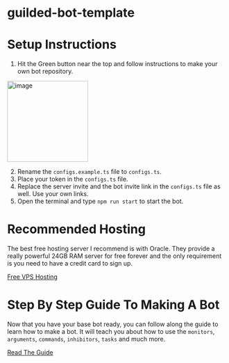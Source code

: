 # guilded-bot-template

# Setup Instructions

1. Hit the Green button near the top and follow instructions to make your own bot repository.
<img width="186" alt="image" src="https://user-images.githubusercontent.com/23035000/166510350-02bd11a7-61dc-4753-bb89-78bb12e0f4df.png">

2. Rename the `configs.example.ts` file to `configs.ts`.
3. Place your token in the `configs.ts` file.
4. Replace the server invite and the bot invite link in the `configs.ts` file as well. Use your own links.
5. Open the terminal and type `npm run start` to start the bot.

# Recommended Hosting

The best free hosting server I recommend is with Oracle. They provide a really powerful 24GB RAM server for free forever and the only requirement is you need to have a credit card to sign up.

[Free VPS Hosting](https://www.oracle.com/cloud/free/)

# Step By Step Guide To Making A Bot

Now that you have your base bot ready, you can follow along the guide to learn how to make a bot. It will teach you about how to use the `monitors`, `arguments`, `commands`, `inhibitors`, `tasks` and much more.

[Read The Guide](https://www.guilded.gg/i/pPA9mGRE?cid=5d6a6aed-3888-4156-9fbd-ebea8313c6e3&intent=doc)

